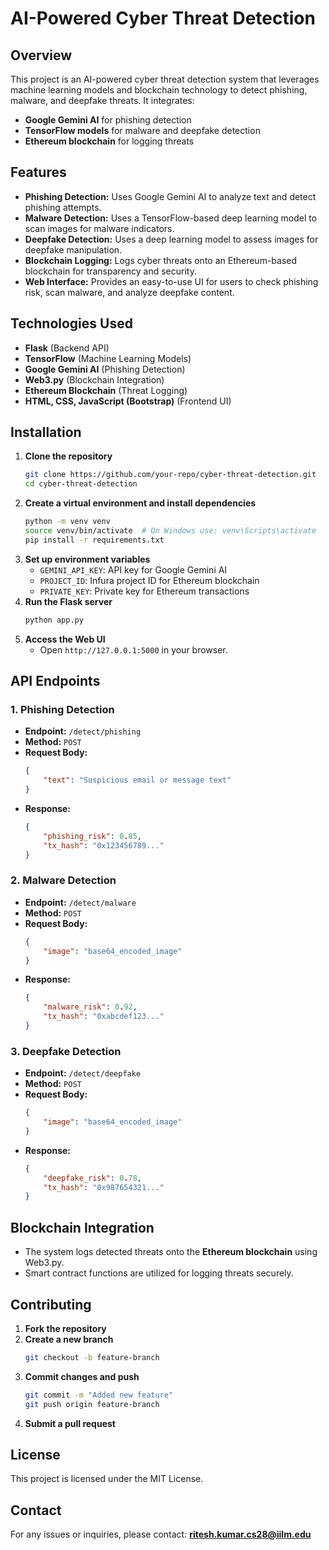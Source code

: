 # AI-Powered Cyber Threat Detection

## Overview
This project is an AI-powered cyber threat detection system that leverages machine learning models and blockchain technology to detect phishing, malware, and deepfake threats. It integrates:
- **Google Gemini AI** for phishing detection
- **TensorFlow models** for malware and deepfake detection
- **Ethereum blockchain** for logging threats

## Features
- **Phishing Detection:** Uses Google Gemini AI to analyze text and detect phishing attempts.
- **Malware Detection:** Uses a TensorFlow-based deep learning model to scan images for malware indicators.
- **Deepfake Detection:** Uses a deep learning model to assess images for deepfake manipulation.
- **Blockchain Logging:** Logs cyber threats onto an Ethereum-based blockchain for transparency and security.
- **Web Interface:** Provides an easy-to-use UI for users to check phishing risk, scan malware, and analyze deepfake content.

## Technologies Used
- **Flask** (Backend API)
- **TensorFlow** (Machine Learning Models)
- **Google Gemini AI** (Phishing Detection)
- **Web3.py** (Blockchain Integration)
- **Ethereum Blockchain** (Threat Logging)
- **HTML, CSS, JavaScript (Bootstrap)** (Frontend UI)

## Installation
1. **Clone the repository**
    ```sh
    git clone https://github.com/your-repo/cyber-threat-detection.git
    cd cyber-threat-detection
    ```
2. **Create a virtual environment and install dependencies**
    ```sh
    python -m venv venv
    source venv/bin/activate  # On Windows use: venv\Scripts\activate
    pip install -r requirements.txt
    ```
3. **Set up environment variables**
    - `GEMINI_API_KEY`: API key for Google Gemini AI
    - `PROJECT_ID`: Infura project ID for Ethereum blockchain
    - `PRIVATE_KEY`: Private key for Ethereum transactions
4. **Run the Flask server**
    ```sh
    python app.py
    ```
5. **Access the Web UI**
    - Open `http://127.0.0.1:5000` in your browser.

## API Endpoints
### 1. Phishing Detection
- **Endpoint:** `/detect/phishing`
- **Method:** `POST`
- **Request Body:**
    ```json
    {
        "text": "Suspicious email or message text"
    }
    ```
- **Response:**
    ```json
    {
        "phishing_risk": 0.85,
        "tx_hash": "0x123456789..."
    }
    ```

### 2. Malware Detection
- **Endpoint:** `/detect/malware`
- **Method:** `POST`
- **Request Body:**
    ```json
    {
        "image": "base64_encoded_image"
    }
    ```
- **Response:**
    ```json
    {
        "malware_risk": 0.92,
        "tx_hash": "0xabcdef123..."
    }
    ```

### 3. Deepfake Detection
- **Endpoint:** `/detect/deepfake`
- **Method:** `POST`
- **Request Body:**
    ```json
    {
        "image": "base64_encoded_image"
    }
    ```
- **Response:**
    ```json
    {
        "deepfake_risk": 0.78,
        "tx_hash": "0x987654321..."
    }
    ```

## Blockchain Integration
- The system logs detected threats onto the **Ethereum blockchain** using Web3.py.
- Smart contract functions are utilized for logging threats securely.

## Contributing
1. **Fork the repository**
2. **Create a new branch**
    ```sh
    git checkout -b feature-branch
    ```
3. **Commit changes and push**
    ```sh
    git commit -m "Added new feature"
    git push origin feature-branch
    ```
4. **Submit a pull request**

## License
This project is licensed under the MIT License.

## Contact
For any issues or inquiries, please contact: **ritesh.kumar.cs28@iilm.edu**

